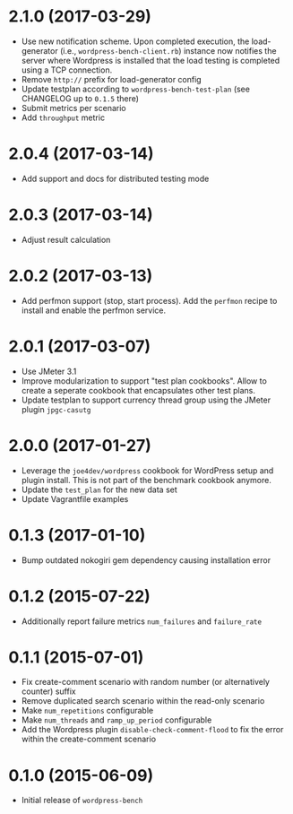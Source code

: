 # 2.1.0 (2017-03-29)

* Use new notification scheme. Upon completed execution, the load-generator (i.e., `wordpress-bench-client.rb`) instance now notifies the server where Wordpress is installed that the load testing is completed using a TCP connection.
* Remove `http://` prefix for load-generator config
* Update testplan according to `wordpress-bench-test-plan` (see CHANGELOG up to `0.1.5` there)
* Submit metrics per scenario
* Add `throughput` metric

# 2.0.4 (2017-03-14)

* Add support and docs for distributed testing mode

# 2.0.3 (2017-03-14)

* Adjust result calculation

# 2.0.2 (2017-03-13)

* Add perfmon support (stop, start process). Add the `perfmon` recipe to install and enable the perfmon service.

# 2.0.1 (2017-03-07)

* Use JMeter 3.1
* Improve modularization to support "test plan cookbooks". Allow to create a seperate cookbook that encapsulates other test plans.
* Update testplan to support currency thread group using the JMeter plugin `jpgc-casutg`

# 2.0.0 (2017-01-27)

* Leverage the `joe4dev/wordpress` cookbook for WordPress setup and plugin install. This is not part of the benchmark cookbook anymore.
* Update the `test_plan` for the new data set
* Update Vagrantfile examples

# 0.1.3 (2017-01-10)

* Bump outdated nokogiri gem dependency causing installation error

# 0.1.2 (2015-07-22)

* Additionally report failure metrics `num_failures` and `failure_rate`

# 0.1.1 (2015-07-01)

* Fix create-comment scenario with random number (or alternatively counter) suffix
* Remove duplicated search scenario within the read-only scenario
* Make `num_repetitions` configurable
* Make `num_threads` and `ramp_up_period` configurable
* Add the Wordpress plugin `disable-check-comment-flood` to fix the error within the create-comment scenario

# 0.1.0 (2015-06-09)

* Initial release of `wordpress-bench`
